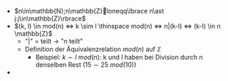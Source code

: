 - $n\in\mathbb{N};n\mathbb{Z}loneqq\lbrace n\ast j:j\in\mathbb{Z}\rbrace$
- $(k, l) \in mod(n) <=> k \sim l \thinspace mod(n) <=> n|(k-l) <=> (k-l) \in n \mathbb{Z}$
	- "|" = teilt -> "n teilt"
	- Definition der Äquivalenzrelation $mod(n)$ auf $\mathbb{Z}$
		- Beispiel: $k\sim l\ mod(n)$: k und l haben bei Division durch n denselben Rest ($15\sim25\ mod(10)$)
-